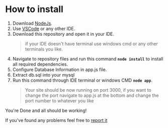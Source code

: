# How to install
1. Download [NodeJs](https://nodejs.org/dist/v12.11.1/node-v12.11.1-x64.msi).
2. Use [VSCode](https://code.visualstudio.com/) or any other IDE.
3. Download this repository and open it in your IDE.
    > if your IDE doesn't have terminal use windows cmd or any other terminals you like.
4. Navigate to repository files and run this command **`node install`** to install all required dependencies.
4. Configure Database Information in app.js file.
5. Extract db.sql into your mysql
6. Run this command through IDE terminal or windows CMD **`node app`**.
    > Your site should be now running on port 3000, if you want to change the port navigate to app.js at the bottom and change the port number to whatever you like

You're Done and all should be working!

If you've found any problems feel free to [report it](https://github.com/IEEE-CUSB/task2-NodeJS-MiDo/issues/new)
